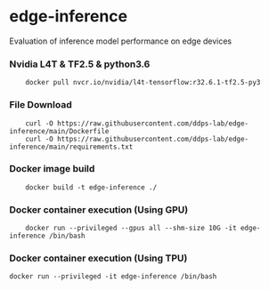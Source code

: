 # edge-inference
Evaluation of inference model performance on edge devices

### Nvidia L4T & TF2.5 & python3.6
        docker pull nvcr.io/nvidia/l4t-tensorflow:r32.6.1-tf2.5-py3

### File Download
        curl -O https://raw.githubusercontent.com/ddps-lab/edge-inference/main/Dockerfile
        curl -O https://raw.githubusercontent.com/ddps-lab/edge-inference/main/requirements.txt

### Docker image build
        docker build -t edge-inference ./

### Docker container execution (Using GPU)
        docker run --privileged --gpus all --shm-size 10G -it edge-inference /bin/bash

### Docker container execution (Using TPU)
	docker run --privileged -it edge-inference /bin/bash
